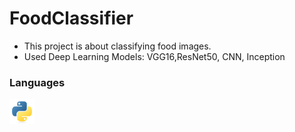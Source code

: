 # FoodClassifier

- This project is about classifying food images.
- Used Deep Learning Models: VGG16,ResNet50, CNN, Inception


<h3 align="left">Languages</h3>
<img src="https://raw.githubusercontent.com/devicons/devicon/master/icons/python/python-original.svg" alt="python" width="40" height="40"/> </a> <a href="https://pytorch.org/" target="_blank" rel="noreferrer"> 
